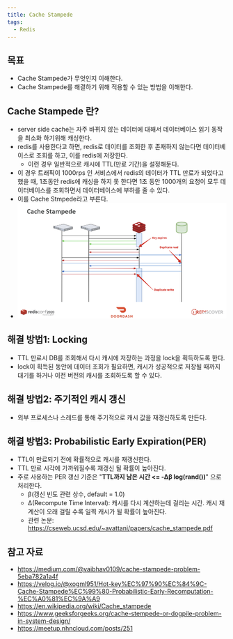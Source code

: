 ```yaml
---
title: Cache Stampede
tags:
  - Redis
---
```

## 목표

- Cache Stampede가 무엇인지 이해한다.
- Cache Stampede를 해결하기 위해 적용할 수 있는 방법을 이해한다.

## Cache Stampede 란?

- server side cache는 자주 바뀌지 않는 데이터에 대해서 데이터베이스 읽기 동작을 최소화 하기위해 캐싱한다.
- redis를 사용한다고 하면, redis로 데이터를 조회한 후 존재하지 않는다면 데이터베이스로 조회를 하고, 이를 redis에 저장한다.
	- 이런 경우 일반적으로 캐시에 TTL(만료 기간)을 설정해둔다.
- 이 경우 트래픽이 1000rps 인 서비스에서 redis의 데이터가 TTL 만료가 되었다고 했을 때, 1초동안 redis에 캐싱을 하지 못 한다면 1초 동안 1000개의 요청이 모두 데이터베이스를 조회하면서 데이터베이스에 부하를 줄 수 있다.
- 이를 Cache Stmpede라고 부른다.
- ![](assets/Pasted%20image%2020241002194446.png)

## 해결 방법1: Locking

- TTL 만료시 DB를 조회해서 다시 캐시에 저장하는 과정을 lock을 획득하도록 한다.
- lock이 획득된 동안에 데이터 조회가 필요하면, 캐시가 성공적으로 저장될 때까지 대기를 하거나 이전 버전의 캐시를 조회하도록 할 수 있다.

## 해결 방법2: 주기적인 캐시 갱신

- 외부 프로세스나 스레드를 통해 주기적으로 캐시 값을 재갱신하도록 만든다.

## 해결 방법3: Probabilistic Early Expiration(PER)

- TTL이 만료되기 전에 확률적으로 캐시를 재갱신한다.
- TTL 만료 시각에 가까워질수록 재갱신 될 확률이 높아진다.
- 주로 사용하는 PER 갱신 기준은 "**TTL까지 남은 시간 <= -∆β log(rand())**" 으로 처리한다.
	- β(갱신 빈도 관련 상수, default = 1.0)
	- ∆(Recompute Time Interval): 캐시를 다시 계산하는데 걸리는 시간. 캐시 재계산이 오래 걸릴 수록 일찍 캐시가 될 확률이 높아진다.
	- 관련 논문: https://cseweb.ucsd.edu/~avattani/papers/cache_stampede.pdf

## 참고 자료

- https://medium.com/@vaibhav0109/cache-stampede-problem-5eba782a1a4f
- https://velog.io/@xogml951/Hot-key%EC%97%90%EC%84%9C-Cache-Stampede%EC%99%80-Probabilistic-Early-Recomputation-%EC%A0%81%EC%9A%A9
- https://en.wikipedia.org/wiki/Cache_stampede
- https://www.geeksforgeeks.org/cache-stempede-or-dogpile-problem-in-system-design/
- https://meetup.nhncloud.com/posts/251
